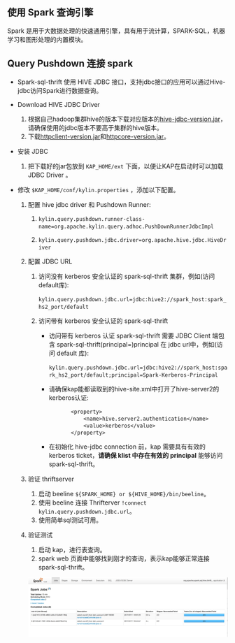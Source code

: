 ## 使用 Spark 查询引擎

Spark 是用于大数据处理的快速通用引擎，具有用于流计算，SPARK-SQL，机器学习和图形处理的内置模块。
## Query Pushdown 连接 spark
* Spark-sql-thrift 使用 HIVE JDBC 接口，支持jdbc接口的应用可以通过Hive-jdbc访问Spark进行数据查询。

* Download HIVE JDBC Driver
  1. 根据自己hadoop集群hive的版本下载对应版本的[hive-jdbc-version.jar](hive-jdbc.jarhttps://mvnrepository.com/artifact/org.apache.hive/hive-jdbc)，请确保使用的jdbc版本不要高于集群的hive版本。
  2. 下载[httpclient-version.jar](https://mvnrepository.com/artifact/org.apache.httpcomponents/httpclient)和[httpcore-version.jar](https://mvnrepository.com/artifact/org.apache.httpcomponents/httpcore)。

* 安装 JDBC
  1. 把下载好的jar包放到 `KAP_HOME/ext` 下面，以便让KAP在启动时可以加载 JDBC Driver 。

* 修改 `$KAP_HOME/conf/kylin.properties` ，添加以下配置。

  1. 配置 hive jdbc driver 和 Pushdown Runner:

     1. ```kylin.query.pushdown.runner-class-name=org.apache.kylin.query.adhoc.PushDownRunnerJdbcImpl```

     2. ```kylin.query.pushdown.jdbc.driver=org.apache.hive.jdbc.HiveDriver```


  2. 配置 JDBC URL

     1. 访问没有 kerberos 安全认证的 spark-sql-thrift 集群，例如(访问default库):

        ```kylin.query.pushdown.jdbc.url=jdbc:hive2://spark_host:spark_hs2_port/default```

     2. 访问带有 kerberos 安全认证的 spark-sql-thrift
        + 访问带有 kerberos 认证 spark-sql-thrift 需要 JDBC Client 端包含 spark-sql-thrift(principal=<Spark-Kerberos-Principal>)principal 在 jdbc url中，例如(访问 default 库):

           ```kylin.query.pushdown.jdbc.url=jdbc:hive2://spark_host:spark_hs2_port/default;principal=Spark-Kerberos-Principal```


        + 请确保kap能都读取到的hive-site.xml中打开了hive-server2的kerberos认证:
            ```
                   <property>
                       <name>hive.server2.authentication</name>
                       <value>kerberos</value>
                   </property>
             ```
         + 在初始化 hive-jdbc connection 前，kap 需要具有有效的 kerberos ticket，**请确保 klist 中存在有效的 principal** 能够访问spark-sql-thrift。
  3. 验证 thriftserver
     1. 启动 beeline ```${SPARK_HOME} or ${HIVE_HOME}/bin/beeline```。
     2. 使用 beeline 连接 Thrifterver ```!connect  kylin.query.pushdown.jdbc.url```。
     3. 使用简单sql测试可用。
  4. 验证测试
     1. 启动 kap，进行表查询。
     2. spark web 页面中能够找到刚才的查询，表示kap能够正常连接spark-sql-thrift。

      ![](query_pushdown_images/query_pushdown_spark.png)





